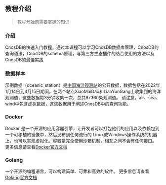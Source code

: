 ## 教程介绍

> 教程开始前需要掌握的知识
### 介绍
CnosDB的快速入门教程，通过本课程可以学习CnosDB数据库管理，CnosDB的查询语法，CnosDB的schema原理，与第三方生态插件的结合使用的方法以及CnosDB的最佳实践

### 数据样本

示例数据（oceanic_station）是[中国海洋观测站](http://mds.nmdis.org.cn/pages/dataViewDetail.html?dataSetId=4-1)的公开数据，数据包括在2022年1月14日到4月15日期间，在两个站点XiaoMaiDao和LianYunGang上收集到的海洋观测值，这些数据每3分钟收集一次，总共87360条观测值。
请注意，air、sea、wind中包含虚拟数据，这些数据用于阐述CnosDB中的查询功能。


### Docker
Docker 是一个开源的应用容器引擎，让开发者可以打包他们的应用以及依赖包到一个可移植的镜像中，然后发布到任何流行的 Linux或Windows操作系统的机器上，也可以实现虚拟化。容器是完全使用沙箱机制，相互之间不会有任何接口。
更多信息请查看[Docker官方文档](https://docs.docker.com)

### Golang

一个开源的编程语言，可以构建简单、可靠和高效的软件。
更多信息请查看[Golang官方文档](https://go.dev)